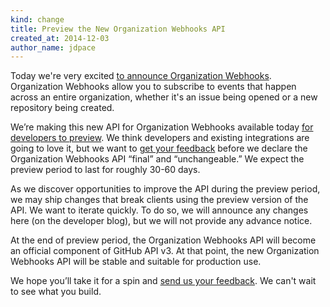 ```yaml
---
kind: change
title: Preview the New Organization Webhooks API
created_at: 2014-12-03
author_name: jdpace
---
```


Today we're very excited [to announce Organization Webhooks][dotcom-blog-post].
Organization Webhooks allow you to subscribe to events that happen across an
entire organization, whether it's an issue being opened or a new repository
being created.

We’re making this new API for Organization Webhooks available today [for
developers to preview][docs-preview]. We think developers and existing
integrations are going to love it, but we want to [get your feedback][contact]
before we declare the Organization Webhooks API “final” and “unchangeable.” We
expect the preview period to last for roughly 30-60 days.

As we discover opportunities to improve the API during the preview period, we
may ship changes that break clients using the preview version of the API. We
want to iterate quickly. To do so, we will announce any changes here (on the
developer blog), but we will not provide any advance notice.

At the end of preview period, the Organization Webhooks API will become an
official component of GitHub API v3. At that point, the new Organization
Webhooks API will be stable and suitable for production use.

We hope you’ll take it for a spin and [send us your feedback][contact]. We
can't wait to see what you build.

[dotcom-blog-post]: https://github.com/blog/1933-organization-webhooks
[docs]: /v3/orgs/hooks/
[docs-preview]: /v3/orgs/hooks/#preview-period
[contact]: https://github.com/contact?form[subject]=Organization+Webhooks

